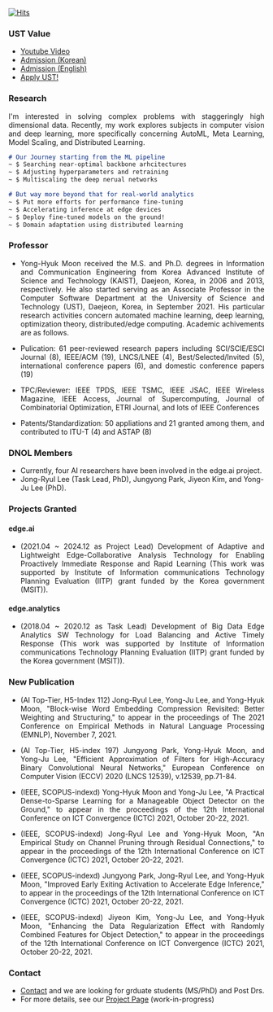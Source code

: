 <!---
## Deep Neural Optimization Lab 
--->
[![Hits](https://hits.seeyoufarm.com/api/count/incr/badge.svg?url=https%3A%2F%2Fyukingx.github.io&count_bg=%2379C83D&title_bg=%23555555&icon=&icon_color=%23E7E7E7&title=hits&edge_flat=false)](https://hits.seeyoufarm.com)

### UST Value
- [Youtube Video](https://www.youtube.com/watch?v=ACisStatU-g)
- [Admission (Korean)](https://admission.ust.ac.kr/admission.do)
- [Admission (English)](https://admission.ust.ac.kr/admission_eng.do)
- [Apply UST!](https://apply.ust.ac.kr)

### Research
<!---
- AutoML (NAS, HPO), Meta Learning 
- Sparse Learning, Model Scaling
- Distributed Learning (FL, Multiagent)
- Unsupervised/Contrastive Learning
-->
<p align="justify"> I'm interested in solving complex problems with staggeringly high dimensional data. Recently, my work explores subjects in computer vision and deep learning, more specifically concerning AutoML, Meta Learning, Model Scaling, and Distributed Learning. </p>
  
```markdown
# Our Journey starting from the ML pipeline
~ $ Searching near-optimal backbone arhcitectures
~ $ Adjusting hyperparameters and retraining
~ $ Multiscaling the deep nerual networks

# But way more beyond that for real-world analytics
~ $ Put more efforts for performance fine-tuning
~ $ Accelerating inference at edge devices
~ $ Deploy fine-tuned models on the ground!
~ $ Domain adaptation using distributed learning
```

### Professor
- <p align="justify"> Yong-Hyuk Moon received the M.S. and Ph.D. degrees in Information and Communication Engineering from Korea Advanced Institute of Science and Technology (KAIST), Daejeon, Korea, in 2006 and 2013, respectively. He also started serving as an Associate Professor in the Computer Software Department at the University of Science and Technology (UST), Daejeon, Korea, in September 2021. His particular research activities concern automated machine learning, deep learning, optimization theory, distributed/edge computing. Academic achivements are as follows. </p>

<!--- Need to check include recent papers? -->
  - <p align="justify"> Pulication: 61 peer-reviewed research papers including SCI/SCIE/ESCI Journal (8), IEEE/ACM (19), LNCS/LNEE (4), Best/Selected/Invited (5), international conference papers (6), and domestic conference papers (19) </p>
  - <p align="justify"> TPC/Reviewer: IEEE TPDS, IEEE TSMC, IEEE JSAC, IEEE Wireless Magazine, IEEE Access, Journal of Supercomputing, Journal of Combinatorial Optimization, ETRI Journal, and lots of IEEE Conferences </p>
  - <p align="justify"> Patents/Standardization: 50 appliations and 21 granted among them, and contributed to ITU-T (4) and ASTAP (8) </p>

<!---
- <p align="justify"> Yong-Hyuk Moon is a senior researcher with the Artificial Intelligence Laboratory in Electronics and Telecommunications Research Institute (ETRI), Daejeon, Korea, since 2006. He also started serving as an Associate Professor in the Computer Software Department at the University of Science and Technology (UST), Daejeon, Korea, in September 2021. He received the M.S. and Ph.D. degrees in Information and Communication Engineering from Korea Advanced Institute of Science and Technology (KAIST), Daejeon, Korea, in 2006 and 2013, respectively. His particular research activities concern automated machine learning, deep learning, optimization theory, distributed/edge computing. </p>
- <p align="justify"> Academic achivements are as follows: I have published 61 peer-reviewed research papers including SCI/SCIE/ESCE Journal (8), IEEE/ACM (19), LNCS/LNEE (4), Best/Selected/Invited (5), international conference papers (6), and domestic conference papers (19); have served as a TPC(Technical Program Committee) or Reviewer in IEEE TPDS/TSMC/JSAC/Wireless Magazine/Access, Journal of Supercomputing, Journal of Combinatorial Optimization, and ETRI Journal; also have published 50 appliations and among them 21 granted; and have contributed to ITU-T (4) and ASTAP (8). </p>
-->

### DNOL Members
- Currently, four AI researchers have been involved in the edge.ai project. 
- Jong-Ryul Lee (Task Lead, PhD), Jungyong Park, Jiyeon Kim, and Yong-Ju Lee (PhD).

### Projects Granted

#### edge.ai
- <p align="justify"> (2021.04 ~ 2024.12 as Project Lead) Development of Adaptive and Lightweight Edge-Collaborative Analysis Technology for Enabling Proactively Immediate Response and Rapid Learning (This work was supported by Institute of Information communications Technology Planning Evaluation (IITP) grant funded by the Korea government (MSIT)). </p>

#### edge.analytics
- <p align="justify"> (2018.04 ~ 2020.12 as Task Lead) Development of Big Data Edge Analytics SW Technology for Load Balancing and Active Timely Response (This work was supported by Institute of Information communications Technology Planning Evaluation (IITP) grant funded by the Korea government (MSIT)). </p>

### New Publication
- <p align="justify"> (AI Top-Tier, H5-Index 112) Jong-Ryul Lee, Yong-Ju Lee, and Yong-Hyuk Moon, "Block-wise Word Embedding Compression Revisited: Better Weighting and Structuring," to appear in the proceedings of The 2021 Conference on Empirical Methods in Natural Language Processing (EMNLP), November 7, 2021. </p>
- <p align="justify"> (AI Top-Tier, H5-index 197) Jungyong Park, Yong-Hyuk Moon, and Yong-Ju Lee, "Efficient Approximation of Filters for High-Accuracy Binary Convolutional Neural Networks," European Conference on Computer Vision (ECCV) 2020 (LNCS 12539), v.12539, pp.71-84. </p>
- <p align="justify"> (IEEE, SCOPUS-indexd) Yong-Hyuk Moon and Yong-Ju Lee, "A Practical Dense-to-Sparse Learning for a Manageable Object Detector on the Ground," to appear in the proceedings of the 12th International Conference on ICT Convergence (ICTC) 2021, October 20-22, 2021.  </p>
- <p align="justify"> (IEEE, SCOPUS-indexd) Jong-Ryul Lee and Yong-Hyuk Moon, "An Empirical Study on Channel Pruning through Residual Connections," to appear in the proceedings of the 12th International Conference on ICT Convergence (ICTC) 2021, October 20-22, 2021.  </p>
- <p align="justify"> (IEEE, SCOPUS-indexd) Jungyong Park, Jong-Ryul Lee, and Yong-Hyuk Moon, "Improved Early Exiting Activation to Accelerate Edge Inference," to appear in the proceedings of the 12th International Conference on ICT Convergence (ICTC) 2021, October 20-22, 2021.  </p>
- <p align="justify"> (IEEE, SCOPUS-indexd) Jiyeon Kim, Yong-Ju Lee, and Yong-Hyuk Moon, "Enhancing the Data Regularization Effect with Randomly Combined Features for Object Detection," to appear in the proceedings of the 12th International Conference on ICT Convergence (ICTC) 2021, October 20-22, 2021.  </p>

<!---
### Patents Granted Recently
- <p align="justify"> (USA) OOO. </p>
- <p align="justify"> (KOREA) OOO. </p>
-->

### Contact
- [Contact](mailto:yukingx@gmail.com) and we are looking for grduate students (MS/PhD) and Post Drs.
- For more details, see our [Project Page](https://etri-edgeai.github.io) (work-in-progress)
<!--- 
Check out our [current list of papers](https://github.com/etri-edgeai/etri-edgeai.github.io/wiki/References) we have concerned til now. 
-->

